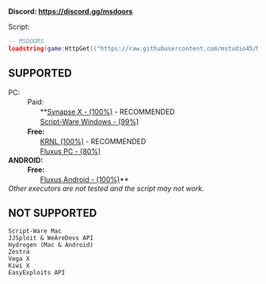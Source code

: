 **Discord: https://discord.gg/msdoors**

Script:
```lua
-- MSDOORS
loadstring(game:HttpGet(("https://raw.githubusercontent.com/mstudio45/MSDOORS/main/MSDOORS.lua"),true))()
```

## SUPPORTED
PC:<br>
ㅤㅤㅤPaid:<br>
ㅤㅤㅤㅤㅤ**[Synapse X - (100%)](https://x.synapse.to) - RECOMMENDED **<br>
ㅤㅤㅤㅤㅤ**[Script-Ware Windows - (99%)](https://script-ware.com/)**<br>
ㅤㅤㅤFree:<br>
ㅤㅤㅤㅤㅤ**[KRNL (100%)](https://krnl.place/) - RECOMMENDED **<br>
ㅤㅤㅤㅤㅤ**[Fluxus PC - (80%)](https://fluxteam.net/dl)**<br>
ANDROID:<br>
ㅤㅤㅤFree:<br>
ㅤㅤㅤㅤㅤ**[Fluxus Android - (100%)](https://fluxteam.net/android/)**<br>
*Other executors are not tested and the script may not work.*<br>

## NOT SUPPORTED
```
Script-Ware Mac
JJSploit & WeAreDevs API
Hydrogen (Mac & Android)
Zestra
Vega X
Kiwi X
EasyExploits API
```
